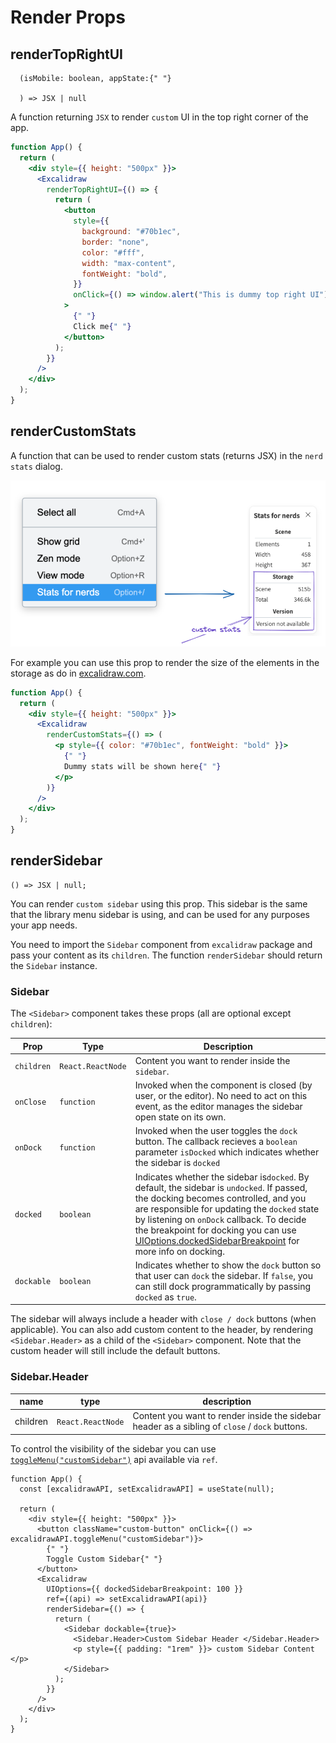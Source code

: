 # Render Props

## renderTopRightUI

```
  (isMobile: boolean, appState:{" "}
  
  ) => JSX | null
```

A function returning `JSX` to render `custom` UI in the top right corner of the app.

```jsx
function App() {
  return (
    <div style={{ height: "500px" }}>
      <Excalidraw
        renderTopRightUI={() => {
          return (
            <button
              style={{
                background: "#70b1ec",
                border: "none",
                color: "#fff",
                width: "max-content",
                fontWeight: "bold",
              }}
              onClick={() => window.alert("This is dummy top right UI")}
            >
              {" "}
              Click me{" "}
            </button>
          );
        }}
      />
    </div>
  );
}
```

## renderCustomStats

A function that can be used to render custom stats (returns JSX) in the `nerd stats` dialog.

![Nerd Stats](../../../assets/nerd-stats.png)

For example you can use this prop to render the size of the elements in the storage as do in [excalidraw.com](https://excalidraw.com).

```jsx
function App() {
  return (
    <div style={{ height: "500px" }}>
      <Excalidraw
        renderCustomStats={() => (
          <p style={{ color: "#70b1ec", fontWeight: "bold" }}>
            {" "}
            Dummy stats will be shown here{" "}
          </p>
        )}
      />
    </div>
  );
}
```

## renderSidebar

```tsx
() => JSX | null;
```

You can render `custom sidebar` using this prop. This sidebar is the same that the library menu sidebar is using, and can be used for any purposes your app needs.

You need to import the `Sidebar` component from `excalidraw` package and pass your content as its `children`. The function `renderSidebar` should return the `Sidebar` instance.

### Sidebar

The `<Sidebar>` component takes these props (all are optional except `children`):

| Prop       | Type              | Description                                                                                                                                                                                                                                                                                                                                                                                                                     |
| ---------- | ----------------- | ------------------------------------------------------------------------------------------------------------------------------------------------------------------------------------------------------------------------------------------------------------------------------------------------------------------------------------------------------------------------------------------------------------------------------- |
| `children` | `React.ReactNode` | Content you want to render inside the `sidebar`.                                                                                                                                                                                                                                                                                                                                                                                |
| `onClose`  | `function`        | Invoked when the component is closed (by user, or the editor). No need to act on this event, as the editor manages the sidebar open state on its own.                                                                                                                                                                                                                                                                           |
| `onDock`   | `function`        | Invoked when the user toggles the `dock` button. The callback recieves a `boolean` parameter `isDocked` which indicates whether the sidebar is `docked`                                                                                                                                                                                                                                                                         |
| `docked`   | `boolean`         | Indicates whether the sidebar is`docked`. By default, the sidebar is `undocked`. If passed, the docking becomes controlled, and you are responsible for updating the `docked` state by listening on `onDock` callback. To decide the breakpoint for docking you can use [UIOptions.dockedSidebarBreakpoint](../../../../../docs/@excalidraw/excalidraw/api/props/ui-options/#dockedsidebarbreakpoint) for more info on docking. |
| `dockable` | `boolean`         | Indicates whether to show the `dock` button so that user can `dock` the sidebar. If `false`, you can still dock programmatically by passing `docked` as `true`.                                                                                                                                                                                                                                                                 |

The sidebar will always include a header with `close / dock` buttons (when applicable). You can also add custom content to the header, by rendering `<Sidebar.Header>` as a child of the `<Sidebar>` component. Note that the custom header will still include the default buttons.

### Sidebar.Header

| name     | type              | description                                                                                    |
| -------- | ----------------- | ---------------------------------------------------------------------------------------------- |
| children | `React.ReactNode` | Content you want to render inside the sidebar header as a sibling of `close` / `dock` buttons. |

To control the visibility of the sidebar you can use [`toggleMenu("customSidebar")`](../../../../../docs/@excalidraw/excalidraw/api/props/ref/#togglemenu) api available via `ref`.

```tsx
function App() {
  const [excalidrawAPI, setExcalidrawAPI] = useState(null);

  return (
    <div style={{ height: "500px" }}>
      <button className="custom-button" onClick={() => excalidrawAPI.toggleMenu("customSidebar")}>
        {" "}
        Toggle Custom Sidebar{" "}
      </button>
      <Excalidraw
        UIOptions={{ dockedSidebarBreakpoint: 100 }}
        ref={(api) => setExcalidrawAPI(api)}
        renderSidebar={() => {
          return (
            <Sidebar dockable={true}>
              <Sidebar.Header>Custom Sidebar Header </Sidebar.Header>
              <p style={{ padding: "1rem" }}> custom Sidebar Content </p>
            </Sidebar>
          );
        }}
      />
    </div>
  );
}
```
